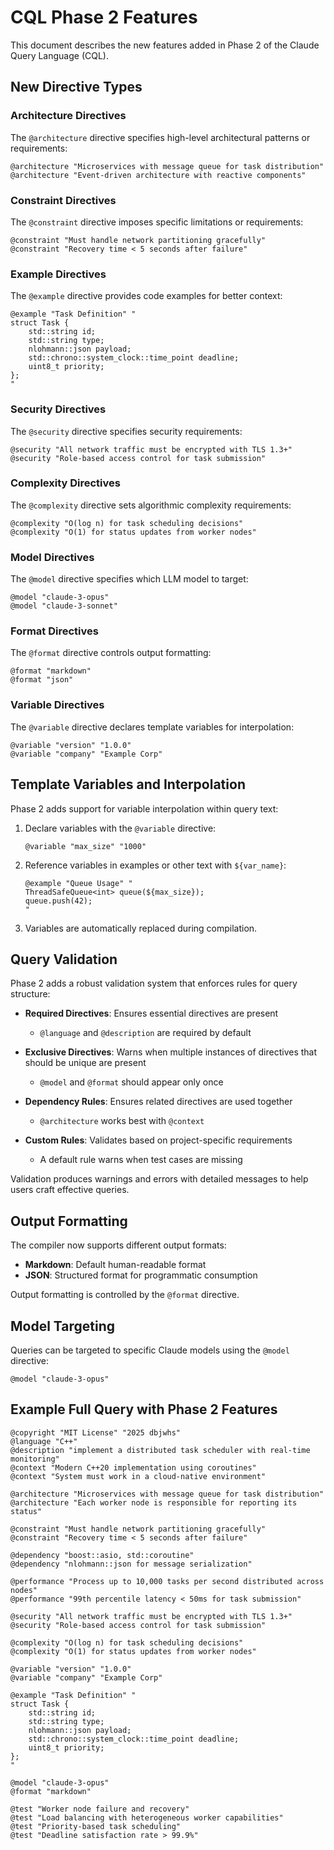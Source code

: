 # CQL Phase 2 Features

This document describes the new features added in Phase 2 of the Claude Query Language (CQL).

## New Directive Types

### Architecture Directives
The `@architecture` directive specifies high-level architectural patterns or requirements:

```
@architecture "Microservices with message queue for task distribution"
@architecture "Event-driven architecture with reactive components"
```

### Constraint Directives
The `@constraint` directive imposes specific limitations or requirements:

```
@constraint "Must handle network partitioning gracefully"
@constraint "Recovery time < 5 seconds after failure"
```

### Example Directives
The `@example` directive provides code examples for better context:

```
@example "Task Definition" "
struct Task {
    std::string id;
    std::string type;
    nlohmann::json payload;
    std::chrono::system_clock::time_point deadline;
    uint8_t priority;
};
"
```

### Security Directives
The `@security` directive specifies security requirements:

```
@security "All network traffic must be encrypted with TLS 1.3+"
@security "Role-based access control for task submission"
```

### Complexity Directives
The `@complexity` directive sets algorithmic complexity requirements:

```
@complexity "O(log n) for task scheduling decisions"
@complexity "O(1) for status updates from worker nodes"
```

### Model Directives
The `@model` directive specifies which LLM model to target:

```
@model "claude-3-opus"
@model "claude-3-sonnet"
```

### Format Directives
The `@format` directive controls output formatting:

```
@format "markdown"
@format "json"
```

### Variable Directives
The `@variable` directive declares template variables for interpolation:

```
@variable "version" "1.0.0"
@variable "company" "Example Corp"
```

## Template Variables and Interpolation

Phase 2 adds support for variable interpolation within query text:

1. Declare variables with the `@variable` directive:
   ```
   @variable "max_size" "1000"
   ```

2. Reference variables in examples or other text with `${var_name}`:
   ```
   @example "Queue Usage" "
   ThreadSafeQueue<int> queue(${max_size});
   queue.push(42);
   "
   ```

3. Variables are automatically replaced during compilation.

## Query Validation

Phase 2 adds a robust validation system that enforces rules for query structure:

- **Required Directives**: Ensures essential directives are present
  - `@language` and `@description` are required by default

- **Exclusive Directives**: Warns when multiple instances of directives that should be unique are present
  - `@model` and `@format` should appear only once

- **Dependency Rules**: Ensures related directives are used together
  - `@architecture` works best with `@context`

- **Custom Rules**: Validates based on project-specific requirements
  - A default rule warns when test cases are missing

Validation produces warnings and errors with detailed messages to help users craft effective queries.

## Output Formatting

The compiler now supports different output formats:

- **Markdown**: Default human-readable format
- **JSON**: Structured format for programmatic consumption

Output formatting is controlled by the `@format` directive.

## Model Targeting

Queries can be targeted to specific Claude models using the `@model` directive:

```
@model "claude-3-opus"
```

## Example Full Query with Phase 2 Features

```
@copyright "MIT License" "2025 dbjwhs"
@language "C++"
@description "implement a distributed task scheduler with real-time monitoring"
@context "Modern C++20 implementation using coroutines"
@context "System must work in a cloud-native environment"

@architecture "Microservices with message queue for task distribution"
@architecture "Each worker node is responsible for reporting its status"

@constraint "Must handle network partitioning gracefully"
@constraint "Recovery time < 5 seconds after failure"

@dependency "boost::asio, std::coroutine"
@dependency "nlohmann::json for message serialization"

@performance "Process up to 10,000 tasks per second distributed across nodes"
@performance "99th percentile latency < 50ms for task submission"

@security "All network traffic must be encrypted with TLS 1.3+"
@security "Role-based access control for task submission"

@complexity "O(log n) for task scheduling decisions"
@complexity "O(1) for status updates from worker nodes"

@variable "version" "1.0.0"
@variable "company" "Example Corp"

@example "Task Definition" "
struct Task {
    std::string id;
    std::string type;
    nlohmann::json payload;
    std::chrono::system_clock::time_point deadline;
    uint8_t priority;
};
"

@model "claude-3-opus"
@format "markdown"

@test "Worker node failure and recovery"
@test "Load balancing with heterogeneous worker capabilities"
@test "Priority-based task scheduling"
@test "Deadline satisfaction rate > 99.9%"
```